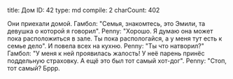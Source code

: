 title:          Дом
ID:             42
type:           md
compile:        2
charCount:      402


Они приехали домой.
Гамбол: "Семья, знакомтесь, это Эмили, та девушка о которой я говорил".
Penny: "Хорошо. Я думаю она может пока расположиться в зале. Ты пока распологайся, а у меня тут есть к семье дело". И повела всех на кухню.
Penny: "Ты что натворил?"
Гамбол: "У меня к ней проявилась жалость! У неё парень принёс поддельную страховку. А ещё это был тот самый хот-дог".
Penny: "Стоп, тот самый? Бррр. 